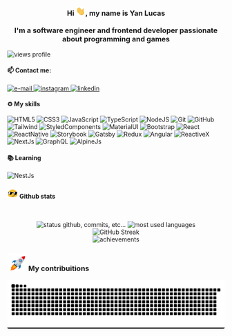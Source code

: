 ### <p align="center">Hi <img src="gifs/hi.gif" width="22" />, my name is Yan Lucas </br> </br> I'm a software engineer and frontend developer passionate about programming and games</p>

<img alt="views profile" width="110px" src="https://komarev.com/ghpvc/?username=zogss&color=blue&style=flat-square"/>

#### 📫 Contact me:

<a href="mailto:yanlucasbranco@gmail.com-" target="_blank">
<img alt="e-mail" src="https://img.shields.io/badge/yanlucasbranco@gmail.com-D14836?style=for-the-badge&logo=gmail&logoColor=white" />
</a>

<a href="https://www.instagram.com/yan_llucasb/" target="_blank">
<img alt="instagram" src="https://img.shields.io/badge/Instagram-e4405f?style=for-the-badge&logo=instagram&logoColor=white" />
</a>

<a href="https://www.linkedin.com/in/yan-lucas-54aa08216/" target="_blank">
<img alt="linkedin" src="https://img.shields.io/badge/Linkedin-blue?style=for-the-badge&logo=linkedin&logoColor=white" />
</a>

#### ⚙️ My skills

![HTML5](https://img.shields.io/badge/html5%20-%23E34F26.svg?&style=for-the-badge&logo=html5&logoColor=white)
![CSS3](https://img.shields.io/badge/css3%20-%231572B6.svg?&style=for-the-badge&logo=css3&logoColor=white)
![JavaScript](https://img.shields.io/badge/JavaScript-F7DF1E?style=for-the-badge&logo=javascript&logoColor=black)
![TypeScript](https://img.shields.io/badge/TypeScript-007ACC?style=for-the-badge&logo=typescript&logoColor=white)
![NodeJS](https://img.shields.io/badge/Node.js-339933?style=for-the-badge&logo=nodedotjs&logoColor=white)
![Git](https://img.shields.io/badge/git%20-%23F05033.svg?&style=for-the-badge&logo=git&logoColor=white&Color=c95410)
![GitHub](https://img.shields.io/badge/github%20-%23121011.svg?&style=for-the-badge&logo=github&logoColor=white&color=283238)
![Tailwind](https://img.shields.io/badge/Tailwind_CSS-38B2AC?style=for-the-badge&logo=tailwind-css&logoColor=white)
![StyledComponents](https://img.shields.io/badge/styled%20components-4c4c4c.svg?&style=for-the-badge&logo=styled-components&logoColor=#DB7093)
![MaterialUI](https://img.shields.io/badge/material%20ui-007FFF.svg?&style=for-the-badge&logo=mui&logoColor=fff)
![Bootstrap](https://img.shields.io/badge/Bootstrap-7952B3?style=for-the-badge&logo=bootstrap&logoColor=fff)
![React](https://img.shields.io/badge/React-20232A?style=for-the-badge&logo=react&logoColor=61DAFB)
![ReactNative](https://img.shields.io/badge/React_Native-20232A?style=for-the-badge&logo=react&logoColor=61DAFB)
![Storybook](https://img.shields.io/badge/Storybook-f2437e?style=for-the-badge&logo=Storybook&logoColor=white)
![Gatsby](https://img.shields.io/badge/Gatsby-683294?style=for-the-badge&logo=Gatsby&logoColor=fff)
![Redux](https://img.shields.io/badge/Redux-764abc?style=for-the-badge&logo=Redux&logoColor=fff)
![Angular](https://img.shields.io/badge/Angular-c3002f?style=for-the-badge&logo=Angular&logoColor=fff)
![ReactiveX](https://img.shields.io/badge/ReactiveX-b7178c?style=for-the-badge&logo=ReactiveX&logoColor=fff)
![NextJs](https://img.shields.io/badge/Next.js-000000?style=for-the-badge&logo=Next.js&logoColor=fff)
![GraphQL](https://img.shields.io/badge/GraphQL-de33a6?style=for-the-badge&logo=graphql&logoColor=fff)
![AlpineJs](https://img.shields.io/badge/Alpine.js-2D3441?style=for-the-badge&logo=Alpine.js&logoColor=77C1D2)
</br>

#### 📚 Learning

![NestJs](https://img.shields.io/badge/Nestjs-050708?style=for-the-badge&logo=nestjs&logoColor=E0234E)
</br>

#### <img src="gifs/haha.gif" width="25"> Github stats

</br>
<p align="center">
    <img alt="status github, commits, etc..." height="180px" src="https://github-readme-stats.vercel.app/api?username=zogss&count_private=true&show_icons=true&custom_title=Github&theme=radical&bg_color=0,000000,130F40&layout=compact&border_radius=6"
    />
    <img alt="most used languages" height="180px" src="https://github-readme-stats.vercel.app/api/top-langs/?username=zogss&count_private=true&theme=radical&bg_color=0,000000,130F40&layout=compact&border_radius=6&langs_count=20&hide=hack,swift,kotlin,objective-c,c++,c-make,markdown"/></br>
    <img src="https://github-readme-streak-stats.herokuapp.com?user=zogss&theme=radical&border_radius=6&background=45%2C000000%2C130F40" alt="GitHub Streak" /><br/>
    <img alt="achievements" src="https://github-profile-trophy.vercel.app/?username=zogss&theme=onestar&margin-w=8&column=7&count_private=true" />
</p>

### <img src="gifs/rocket.gif" width="45"> My contribuitions

<div align="center" style="background-color: #0D1117; border-radius: 4px;">
  <img alt="github contribution grid snake animation" src="https://raw.githubusercontent.com/zogss/zogss/output/github-contribution-grid-snake-dark.svg" />
</div>
